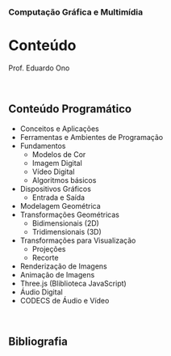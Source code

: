 ### Computação Gráfica e Multimídia

# Conteúdo

Prof. Eduardo Ono

<br>

## Conteúdo Programático

* Conceitos e Aplicações
* Ferramentas e Ambientes de Programação
* Fundamentos
  * Modelos de Cor
  * Imagem Digital
  * Vídeo Digital
  * Algoritmos básicos
* Dispositivos Gráficos
  * Entrada e Saída
* Modelagem Geométrica
* Transformações Geométricas
  * Bidimensionais (2D)
  * Tridimensionais (3D)
* Transformações para Visualização
  * Projeções
  * Recorte
* Renderização de Imagens
* Animação de Imagens
* Three.js (Bliblioteca JavaScript)
* Áudio Digital
* CODECS de Áudio e Vídeo

<br>

## Bibliografia

<br>
